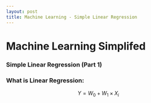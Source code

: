 ```yaml
---
layout: post
title: Machine Learning - Simple Linear Regression
---
```


# Machine Learning Simplifed
### Simple Linear Regression (Part 1) 


### What is Linear Regression:

$$Y = W_0 + W_1 \times X_i$$